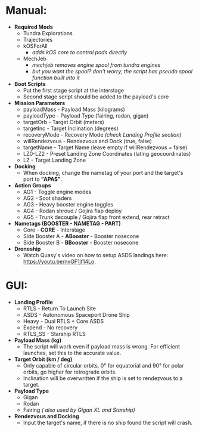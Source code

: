 # Manual:
- **Required Mods**
	- Tundra Explorations
	- Trajectories
	- kOSForAll
		- *adds kOS core to control pods directly*
	- MechJeb
		- *mechjeb removes engine spool from tundra engines*
		- *but you want the spool? don't worry, the script has pseudo spool function built into it*
- **Boot Scripts**
	- Put the first stage script at the interstage
	- Second stage script should be added to the payload's core
- **Mission Parameters**
	- payloadMass - Payload Mass (kilograms)
	- payloadType - Payload Type (fairing, rodan, gigan)
	- targetOrb - Target Orbit (meters)
	- targetInc - Target Inclination (degrees)
	- recoveryMode - Recovery Mode *(check Landing Profile section)*
	- willRendezvous - Rendezvous and Dock (true, false)
	- targetName - Target Name (leave empty if willRendezvous = false)
	- LZ0-LZ2 - Preset Landing Zone Coordinates (latlng geocoordinates)
	- LZ - Target Landing Zone
- **Docking**
	- When docking, change the nametag of your port and the target's port to **"APAS"**.
- **Action Groups**
	- AG1 - Toggle engine modes
	- AG2 - Soot shaders
	- AG3 - Heavy booster engine toggles
	- AG4 - Rodan shroud / Gojira flap deploy
	- AG5 - Trunk decouple / Gojira flap front extend, rear retract
- **Nametags (BOOSTER - NAMETAG - PART)**
	- Core - **CORE** - Interstage
	- Side Booster A - **ABooster** - Booster nosecone
	- Side Booster B - **BBooster** - Booster nosecone
- **Droneship**
	- Watch Quasy's video on how to setup ASDS landings here: https://youtu.be/nxGF1jf14Lo.
	   
# GUI:
- **Landing Profile**
	- RTLS - Return To Launch Site
	- ASDS - Autonomous Spaceport Drone Ship
	- Heavy - Dual RTLS + Core ASDS
	- Expend - No recovery
	- RTLS_SS - Starship RTLS
- **Payload Mass (kg)**
	- The script will work even if payload mass is wrong. For efficient launches, set this to the accurate value.
- **Target Orbit (km / deg)**
	- Only capable of circular orbits, 0° for equatorial and 90° for polar orbits, go higher for retrograde orbits.
	- Inclination will be overwritten if the ship is set to rendezvous to a target.
- **Payload Type**
	- Gigan
	- Rodan
	- Fairing *( also used by Gigan XL and Starship)*
- **Rendezvous and Docking**
	- Input the target's name, if there is no ship found the script will crash.
